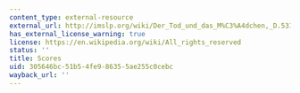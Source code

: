 ```yaml
---
content_type: external-resource
external_url: http://imslp.org/wiki/Der_Tod_und_das_M%C3%A4dchen,_D.531_%28Op.7_No.3%29_%28Schubert,_Franz%29
has_external_license_warning: true
license: https://en.wikipedia.org/wiki/All_rights_reserved
status: ''
title: Scores
uid: 305646bc-51b5-4fe9-8635-5ae255c0cebc
wayback_url: ''
---
```

